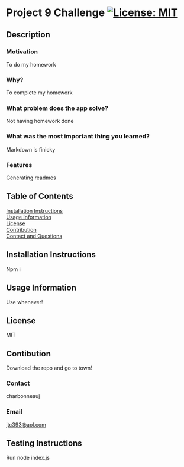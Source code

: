 # Project 9 Challenge [![License: MIT](https://img.shields.io/badge/License-MIT-yellow.svg)](https://opensource.org/licenses/MIT)

## Description

### Motivation

To do my homework

### Why?

To complete my homework

### What problem does the app solve?

Not having homework done

### What was the most important thing you learned?

Markdown is finicky

### Features

Generating readmes

## Table of Contents

[Installation Instructions](#installation-instructions)<br>
[Usage Information](#usage-information)<br>
[License](#license)<br>
[Contribution](#contribution)<br>
[Contact and Questions](#contact)<br>

## Installation Instructions

Npm i

## Usage Information

Use whenever!

## License

MIT

## Contibution

Download the repo and go to town!

### Contact

charbonneauj

### Email

jtc393@aol.com

## Testing Instructions

Run node index.js
